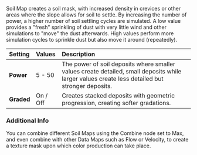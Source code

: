 Soil Map creates a soil mask, with increased density in crevices or other areas where the slope allows for soil to settle. By increasing the number of power, a higher number of soil settling cycles are simulated. A low value provides a "fresh" sprinkling of dust with very little wind and other simulations to "move" the dust afterwards. High values perform more simulation cycles to sprinkle dust but also move it around (repeatedly).

| Setting    | Values   | Description                                                                                                                                     |
| :--------- | :------- | :---------------------------------------------------------------------------------------------------------------------------------------------- |
| **Power**  | 5 - 50   | The power of soil deposits where smaller values create detailed, small deposits while larger values create less detailed but stronger deposits. |
| **Graded** | On / Off | Creates stacked deposits with geometric progression, creating softer gradations.                                                                |


### Additional Info
You can combine different Soil Maps using the Combine node set to Max, and even combine with other Data Maps such as Flow or Velocity, to create a texture mask upon which color production can take place.